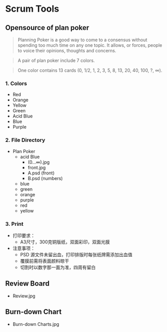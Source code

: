 # Scrum Tools

## Opensource of plan poker
> Planning Poker is a good way to come to a consensus without spending too much time on any one topic. It allows, or forces, people to voice their opinions, thoughts and concerns.

> A pair of plan poker include 7 colors.

> One color contains 13 cards (0, 1/2, 1, 2, 3, 5, 8, 13, 20, 40, 100, ?, ∞).

### 1. Colors
- Red
- Orange
- Yellow
- Green
- Acid Blue
- Blue
- Purple

### 2. File Directory
- Plan Poker
    - acid Blue
        - (0...∞).jpg
        - front.jpg
        - A.psd (front)
        - B.psd (numbers)
    - blue
    - green
    - orange
    - purple
    - red
    - yellow

### 3. Print
- 打印要求：
    - A3尺寸，300克铜版纸，双面彩印，双面光膜
- 注意事项：
    - PSD 源文件未留出血，打印排版时每张纸牌需添加出血值
    - 覆膜前需将表面颜料晾干
    - 切割时以数字那一面为准，四周有留白

## Review Board
- Review.jpg

## Burn-down Chart
- Burn-down Charts.jpg
